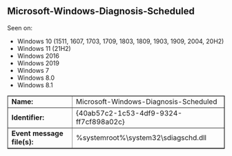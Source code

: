 ## Microsoft-Windows-Diagnosis-Scheduled

Seen on:
* Windows 10 (1511, 1607, 1703, 1709, 1803, 1809, 1903, 1909, 2004, 20H2)
* Windows 11 (21H2)
* Windows 2016
* Windows 2019
* Windows 7
* Windows 8.0
* Windows 8.1

<table border="1" class="docutils">
  <tbody>
    <tr>
      <td><b>Name:</b></td>
      <td>Microsoft-Windows-Diagnosis-Scheduled</td>
    </tr>
    <tr>
      <td><b>Identifier:</b></td>
      <td>{40ab57c2-1c53-4df9-9324-ff7cf898a02c}</td>
    </tr>
    <tr>
      <td><b>Event message file(s):</b></td>
      <td>%systemroot%\system32\sdiagschd.dll</td>
    </tr>
  </tbody>
</table>

&nbsp;

